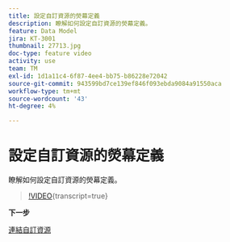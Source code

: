 ```yaml
---
title: 設定自訂資源的熒幕定義
description: 瞭解如何設定自訂資源的熒幕定義。
feature: Data Model
jira: KT-3001
thumbnail: 27713.jpg
doc-type: feature video
activity: use
team: TM
exl-id: 1d1a11c4-6f87-4ee4-bb75-b86228e72042
source-git-commit: 943599bd7ce139ef846f093ebda9084a91550aca
workflow-type: tm+mt
source-wordcount: '43'
ht-degree: 4%

---
```


# 設定自訂資源的熒幕定義

瞭解如何設定自訂資源的熒幕定義。

>[!VIDEO](https://video.tv.adobe.com/v/27713?learn=on){transcript=true}

**下一步**

[連結自訂資源](./linking-custom-resources.md)
